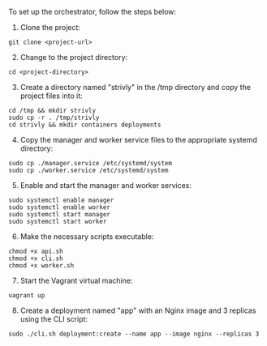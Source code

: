 To set up the orchestrator, follow the steps below:

1. Clone the project:
```
git clone <project-url>
```

2. Change to the project directory:
```
cd <project-directory>
```

3. Create a directory named "strivly" in the /tmp directory and copy the project files into it:
```
cd /tmp && mkdir strivly
sudo cp -r . /tmp/strivly
cd strivly && mkdir containers deployments
```

4. Copy the manager and worker service files to the appropriate systemd directory:
```
sudo cp ./manager.service /etc/systemd/system
sudo cp ./worker.service /etc/systemd/system
```

5. Enable and start the manager and worker services:
```
sudo systemctl enable manager
sudo systemctl enable worker
sudo systemctl start manager
sudo systemctl start worker
```

6. Make the necessary scripts executable:
```
chmod +x api.sh
chmod +x cli.sh
chmod +x worker.sh
```

7. Start the Vagrant virtual machine:
```
vagrant up
```

8. Create a deployment named "app" with an Nginx image and 3 replicas using the CLI script:
```
sudo ./cli.sh deployment:create --name app --image nginx --replicas 3
```
